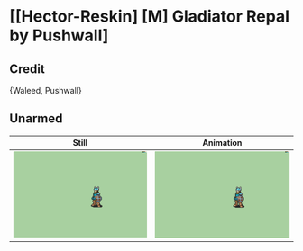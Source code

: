 # [\[Hector-Reskin\] \[M\] Gladiator Repal by Pushwall]

## Credit

{Waleed, Pushwall}
	
## Unarmed

| Still | Animation |
| :---: | :-------: |
| ![Unarmed still](./Unarmed_000.png) | ![Unarmed animation](./Unarmed.gif) |
